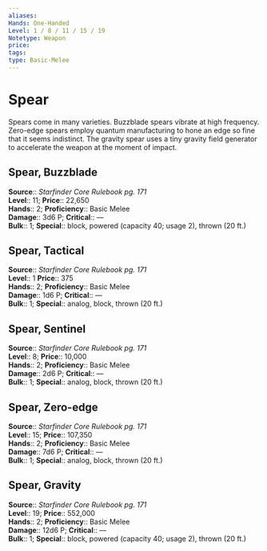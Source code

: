```yaml
---
aliases: 
Hands: One-Handed
Level: 1 / 8 / 11 / 15 / 19
Notetype: Weapon
price: 
tags: 
type: Basic-Melee
---
```


# Spear

Spears come in many varieties. Buzzblade spears vibrate at high frequency. Zero-edge spears employ quantum manufacturing to hone an edge so fine that it seems indistinct. The gravity spear uses a tiny gravity field generator to accelerate the weapon at the moment of impact.  

## Spear, Buzzblade

**Source**:: _Starfinder Core Rulebook pg. 171_  
**Level**:: 11;
**Price**:: 22,650  
**Hands**:: 2;
**Proficiency**:: Basic Melee  
**Damage**:: 3d6 P;
**Critical**:: —  
**Bulk**:: 1;
**Special**:: block, powered (capacity 40; usage 2), thrown (20 ft.)

## Spear, Tactical

**Source**:: _Starfinder Core Rulebook pg. 171_  
**Level**:: 1
**Price**:: 375  
**Hands**:: 2;
**Proficiency**:: Basic Melee  
**Damage**:: 1d6 P;
**Critical**:: —  
**Bulk**:: 1;
**Special**:: analog, block, thrown (20 ft.)

## Spear, Sentinel

**Source**:: _Starfinder Core Rulebook pg. 171_  
**Level**:: 8;
**Price**:: 10,000  
**Hands**:: 2;
**Proficiency**:: Basic Melee  
**Damage**:: 2d6 P;
**Critical**:: —  
**Bulk**:: 1;
**Special**:: analog, block, thrown (20 ft.)

## Spear, Zero-edge

**Source**:: _Starfinder Core Rulebook pg. 171_  
**Level**:: 15;
**Price**:: 107,350  
**Hands**:: 2;
**Proficiency**:: Basic Melee  
**Damage**:: 7d6 P;
**Critical**:: —  
**Bulk**:: 1;
**Special**:: analog, block, thrown (20 ft.)

## Spear, Gravity

**Source**:: _Starfinder Core Rulebook pg. 171_  
**Level**:: 19;
**Price**:: 552,000  
**Hands**:: 2;
**Proficiency**:: Basic Melee  
**Damage**:: 12d6 P;
**Critical**:: —  
**Bulk**:: 1;
**Special**:: block, powered (capacity 40; usage 2), thrown (20 ft.)
